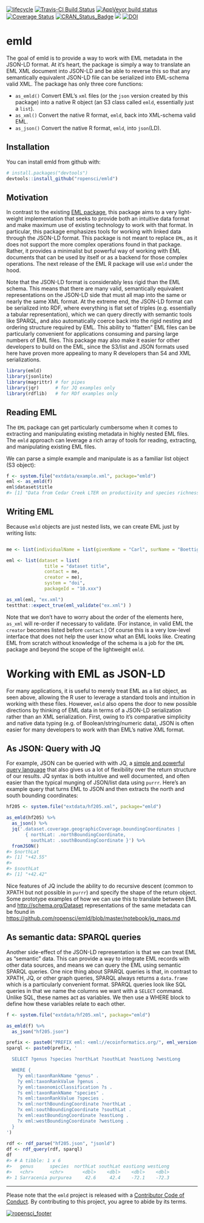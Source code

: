 
[![lifecycle](https://img.shields.io/badge/lifecycle-maturing-blue.svg)](https://www.tidyverse.org/lifecycle/#maturing)
[![Travis-CI Build
Status](https://travis-ci.org/ropensci/emld.svg?branch=master)](https://travis-ci.org/ropensci/emld)
[![AppVeyor build
status](https://ci.appveyor.com/api/projects/status/github/cboettig/emld?branch=master&svg=true)](https://ci.appveyor.com/project/cboettig/emld)
[![Coverage
Status](https://img.shields.io/codecov/c/github/ropensci/emld/master.svg)](https://codecov.io/github/ropensci/emld?branch=master)
[![CRAN\_Status\_Badge](http://www.r-pkg.org/badges/version/emld)](https://cran.r-project.org/package=emld)
[![](https://badges.ropensci.org/269_status.svg)](https://github.com/ropensci/software-review/issues/269)
[![DOI](https://zenodo.org/badge/108223439.svg)](https://zenodo.org/badge/latestdoi/108223439)

<!-- README.md is generated from README.Rmd. Please edit that file -->

# emld

The goal of emld is to provide a way to work with EML metadata in the
JSON-LD format. At it’s heart, the package is simply a way to translate
an EML XML document into JSON-LD and be able to reverse this so that any
semantically equivalent JSON-LD file can be serialized into EML-schema
valid XML. The package has only three core functions:

  - `as_emld()` Convert EML’s `xml` files (or the `json` version created
    by this package) into a native R object (an S3 class called `emld`,
    essentially just a `list`).
  - `as_xml()` Convert the native R format, `emld`, back into XML-schema
    valid EML.
  - `as_json()` Convert the native R format, `emld`, into `json`(LD).

## Installation

You can install emld from github with:

``` r
# install.packages("devtools")
devtools::install_github("ropensci/emld")
```

## Motivation

In contrast to the existing [EML
package](https://ropensci.github.io/EML), this package aims to a very
light-weight implementation that seeks to provide both an intuitive data
format and make maximum use of existing technology to work with that
format. In particular, this package emphasizes tools for working with
linked data through the JSON-LD format. This package is not meant to
replace `EML`, as it does not support the more complex operations found
in that package. Rather, it provides a minimalist but powerful way of
working with EML documents that can be used by itself or as a backend
for those complex operations. The next release of the EML R package will
use `emld` under the hood.

Note that the JSON-LD format is considerably less rigid than the EML
schema. This means that there are many valid, semantically equivalent
representations on the JSON-LD side that must all map into the same or
nearly the same XML format. At the extreme end, the JSON-LD format can
be serialized into RDF, where everything is flat set of triples
(e.g. essentially a tabular representation), which we can query
directly with semantic tools like SPARQL, and also automatically coerce
back into the rigid nesting and ordering structure required by EML. This
ability to “flatten” EML files can be particularly convenient for
applications consuming and parsing large numbers of EML files. This
package may also make it easier for other developers to build on the
EML, since the S3/list and JSON formats used here have proven more
appealing to many R developers than S4 and XML serializations.

``` r
library(emld)
library(jsonlite)
library(magrittr) # for pipes
library(jqr)      # for JQ examples only
library(rdflib)   # for RDf examples only
```

## Reading EML

The `EML` package can get particularly cumbersome when it comes to
extracting and manipulating existing metadata in highly nested EML
files. The `emld` approach can leverage a rich array of tools for
reading, extracting, and manipulating existing EML files.

We can parse a simple example and manipulate is as a familiar list
object (S3 object):

``` r
f <- system.file("extdata/example.xml", package="emld")
eml <- as_emld(f)
eml$dataset$title
#> [1] "Data from Cedar Creek LTER on productivity and species richness\n  for use in a workshop titled \"An Analysis of the Relationship between\n  Productivity and Diversity using Experimental Results from the Long-Term\n  Ecological Research Network\" held at NCEAS in September 1996."
```

## Writing EML

Because `emld` objects are just nested lists, we can create EML just by
writing lists:

``` r

me <- list(individualName = list(givenName = "Carl", surName = "Boettiger"))

eml <- list(dataset = list(
              title = "dataset title",
              contact = me,
              creator = me),
              system = "doi",
              packageId = "10.xxx")

as_xml(eml, "ex.xml")
testthat::expect_true(eml_validate("ex.xml") )
```

Note that we don’t have to worry about the order of the elements here,
`as_xml` will re-order if necessary to validate. (For instance, in valid
EML the `creator` becomes listed before `contact`.) Of course this is a
very low-level interface that does not help the user know what an EML
looks like. Creating EML from scratch without knowledge of the schema is
a job for the `EML` package and beyond the scope of the lightweight
`emld`.

# Working with EML as JSON-LD

For many applications, it is useful to merely treat EML as a list
object, as seen above, allowing the R user to leverage a standard tools
and intuition in working with these files. However, `emld` also opens
the door to new possible directions by thinking of EML data in terms of
a JSON-LD serialization rather than an XML serialization. First, owing
to it’s comparative simplicity and native data typing (e.g. of
Boolean/string/numeric data), JSON is often easier for many developers
to work with than EML’s native XML format.

## As JSON: Query with JQ

For example, JSON can be queried with with JQ, a [simple and powerful
query language](https://stedolan.github.io/jq/manual/) that also gives
us a lot of flexibility over the return structure of our results. JQ
syntax is both intuitive and well documented, and often easier than the
typical munging of JSON/list data using `purrr`. Here’s an example query
that turns EML to JSON and then extracts the north and south bounding
coordinates:

``` r
hf205 <- system.file("extdata/hf205.xml", package="emld")

as_emld(hf205) %>% 
  as_json() %>% 
  jq('.dataset.coverage.geographicCoverage.boundingCoordinates | 
       { northLat: .northBoundingCoordinate, 
         southLat: .southBoundingCoordinate }') %>%
  fromJSON()
#> $northLat
#> [1] "+42.55"
#> 
#> $southLat
#> [1] "+42.42"
```

Nice features of JQ include the ability to do recursive descent (common
to XPATH but not possible in `purrr`) and specify the shape of the
return object. Some prototype examples of how we can use this to
translate between EML and <http://schema.org/Dataset> representations of
the same metadata can be found in
<https://github.com/ropensci/emld/blob/master/notebook/jq_maps.md>

## As semantic data: SPARQL queries

Another side-effect of the JSON-LD representation is that we can treat
EML as “semantic” data. This can provide a way to integrate EML records
with other data sources, and means we can query the EML using semantic
SPARQL queries. One nice thing about SPARQL queries is that, in contrast
to XPATH, JQ, or other graph queries, SPARQL always returns a
`data.frame` which is a particularly convenient format. SPARQL queries
look like SQL queries in that we name the columns we want with a
`SELECT` command. Unlike SQL, these names act as variables. We then use
a WHERE block to define how these variables relate to each other.

``` r
f <- system.file("extdata/hf205.xml", package="emld")

as_emld(f) %>%
  as_json("hf205.json")

prefix <- paste0("PREFIX eml: <eml://ecoinformatics.org/", eml_version(), "/>\n")
sparql <- paste0(prefix, '

  SELECT ?genus ?species ?northLat ?southLat ?eastLong ?westLong 

  WHERE { 
    ?y eml:taxonRankName "genus" .
    ?y eml:taxonRankValue ?genus .
    ?y eml:taxonomicClassification ?s .
    ?s eml:taxonRankName "species" .
    ?s eml:taxonRankValue ?species .
    ?x eml:northBoundingCoordinate ?northLat .
    ?x eml:southBoundingCoordinate ?southLat .
    ?x eml:eastBoundingCoordinate ?eastLong .
    ?x eml:westBoundingCoordinate ?westLong .
  }
')
  
rdf <- rdf_parse("hf205.json", "jsonld")
df <- rdf_query(rdf, sparql)
df
#> # A tibble: 1 x 6
#>   genus      species  northLat southLat eastLong westLong
#>   <chr>      <chr>       <dbl>    <dbl>    <dbl>    <dbl>
#> 1 Sarracenia purpurea     42.6     42.4    -72.1    -72.3
```

-----

Please note that the `emld` project is released with a [Contributor Code
of Conduct](CODE_OF_CONDUCT.md). By contributing to this project, you
agree to abide by its
terms.

[![ropensci\_footer](https://ropensci.org/public_images/ropensci_footer.png)](https://ropensci.org)
